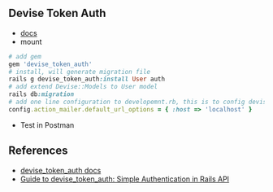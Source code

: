 ## Devise Token Auth
- [docs](https://www.rubydoc.info/gems/devise_token_auth/0.1.31#usage-tldr)
- mount
```ruby
# add gem
gem 'devise_token_auth'
# install, will generate migration file
rails g devise_token_auth:install User auth
# add extend Devise::Models to User model
rails db:migration
# add one line configuration to developemnt.rb, this is to config devise
config.action_mailer.default_url_options = { :host => 'localhost' }
```
- Test in Postman



## References
- [devise_token_auth docs](https://www.rubydoc.info/gems/devise_token_auth/0.1.31#usage)
- [Guide to devise_token_auth: Simple Authentication in Rails API ](https://dev.to/risafj/guide-to-devisetokenauth-simple-authentication-in-rails-api-pfj)